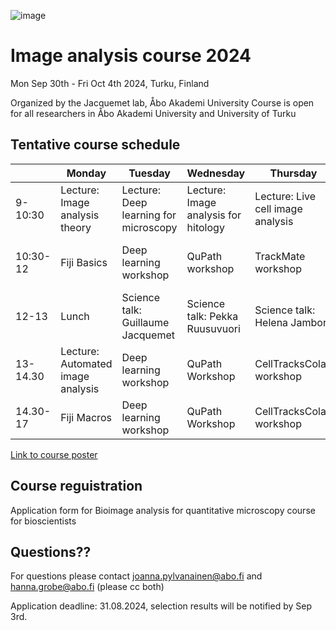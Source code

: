 ![image](https://github.com/jpylvanainen/Image_analysis_course_24/assets/74545655/ec25a5bc-a52c-4f52-b3e7-fe3ebb488995)


# Image analysis course 2024

Mon Sep 30th - Fri Oct 4th 2024, Turku, Finland

Organized by the Jacquemet lab, Åbo Akademi University
Course is open for all researchers in  Åbo Akademi University and University of Turku

## Tentative course schedule

|          | Monday                            | Tuesday                               | Wednesday                            | Thursday                          | Friday                       |
|----------|-----------------------------------|---------------------------------------|--------------------------------------|-----------------------------------|------------------------------|
| 9-10:30  | Lecture: Image analysis theory    | Lecture: Deep learning for microscopy | Lecture: Image analysis for hitology | Lecture: Live cell image analysis | Image analysis group therapy |
| 10:30-12 | Fiji Basics                       | Deep learning workshop                | QuPath workshop                      | TrackMate workshop                | Image analysis group therapy |
| 12-13    | Lunch                             | Science talk: Guillaume Jacquemet     | Science talk: Pekka Ruusuvuori       | Science talk: Helena Jambor       | Science talk: Junel Solis    |
| 13-14.30 | Lecture: Automated image analysis | Deep learning workshop                | QuPath Workshop                      | CellTracksColab workshop          | Work on you own data         |
| 14.30-17 | Fiji Macros                       | Deep learning workshop                | QuPath Workshop                      | CellTracksColab workshop          | Farewell and goodbye         |

[Link to course poster](https://github.com/jpylvanainen/Image_analysis_course_24/blob/main/course_poster/course%20poster-01.png)

## Course reguistration

Application form for Bioimage analysis for quantitative microscopy course for bioscientists 


## Questions?? 
For questions please contact joanna.pylvanainen@abo.fi and hanna.grobe@abo.fi (please cc both)

Application deadline: 31.08.2024, selection results will be notified by Sep 3rd.
